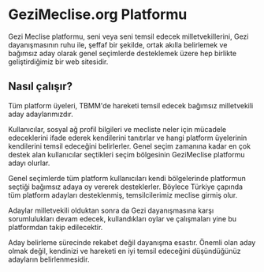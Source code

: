 GeziMeclise.org Platformu
=========================

Gezi Meclise platformu, seni veya seni temsil edecek milletvekillerini, Gezi dayanışmasının ruhu ile, şeffaf bir şekilde, ortak akılla belirlemek ve bağımsız aday olarak genel seçimlerde desteklemek üzere hep birlikte geliştirdiğimiz bir web sitesidir.


Nasıl çalışır?
--------------

Tüm platform üyeleri, TBMM'de hareketi temsil edecek bağımsız milletvekili aday adaylarımızdır. 

Kullanıcılar, sosyal ağ profil bilgileri ve mecliste neler için mücadele edeceklerini ifade ederek kendilerini tanıtırlar ve hangi platform üyelerinin kendilerini temsil edeceğini belirlerler. Genel seçim zamanına kadar en çok destek alan kullanıcılar seçtikleri seçim bölgesinin GeziMeclise platformu adayı olurlar.

Genel seçimlerde tüm platform kullanıcıları kendi bölgelerinde platformun seçtiği bağımsız adaya oy vererek desteklerler. Böylece Türkiye çapında tüm platform adayları desteklenmiş, temsilcilerimiz meclise girmiş olur. 

Adaylar milletvekili olduktan sonra da Gezi dayanışmasına karşı sorumlulukları devam edecek, kullandıkları oylar ve çalışmaları yine bu platformdan takip edilecektir. 

Aday belirleme sürecinde rekabet değil dayanışma esastır. Önemli olan aday olmak değil, kendinizi ve hareketi en iyi temsil edeceğini düşündüğünüz adayların belirlenmesidir. 
